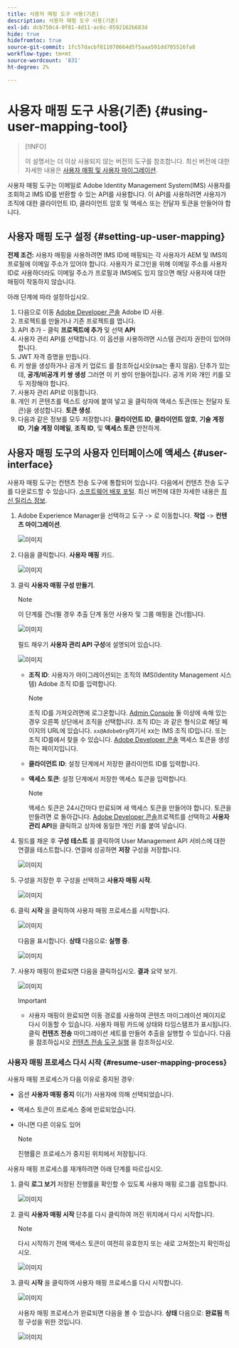 ```yaml
---
title: 사용자 매핑 도구 사용(기존)
description: 사용자 매핑 도구 사용(기존)
exl-id: dcb750c4-0f81-4d11-ac6c-0592162b683d
hide: true
hidefromtoc: true
source-git-commit: 1fc57dacbf811070664d5f5aaa591dd705516fa8
workflow-type: tm+mt
source-wordcount: '831'
ht-degree: 2%

---
```


# 사용자 매핑 도구 사용(기존) {#using-user-mapping-tool}

>[!INFO]
>
>이 설명서는 더 이상 사용되지 않는 버전의 도구를 참조합니다. 최신 버전에 대한 자세한 내용은 [사용자 매핑 및 사용자 마이그레이션](/help/journey-migration/content-transfer-tool/using-content-transfer-tool/user-mapping-and-migration.md).

사용자 매핑 도구는 이메일로 Adobe Identity Management System(IMS) 사용자를 조회하고 IMS ID를 반환할 수 있는 API를 사용합니다. 이 API를 사용하려면 사용자가 조직에 대한 클라이언트 ID, 클라이언트 암호 및 액세스 또는 전달자 토큰을 만들어야 합니다.

## 사용자 매핑 도구 설정 {#setting-up-user-mapping}

**전제 조건:** 사용자 매핑을 사용하려면 IMS ID에 매핑되는 각 사용자가 AEM 및 IMS의 프로필에 이메일 주소가 있어야 합니다. 사용자가 로그인을 위해 이메일 주소를 사용자 ID로 사용하더라도 이메일 주소가 프로필과 IMS에도 있지 않으면 해당 사용자에 대한 매핑이 작동하지 않습니다.

아래 단계에 따라 설정하십시오.

1. 다음으로 이동 [Adobe Developer 콘솔](https://developer.adobe.com/console/) Adobe ID 사용.
1. 프로젝트를 만들거나 기존 프로젝트를 엽니다.
1. API 추가 - 클릭 **프로젝트에 추가** 및 선택 **API**
1. 사용자 관리 API를 선택합니다. 이 옵션을 사용하려면 시스템 관리자 권한이 있어야 합니다.
1. JWT 자격 증명을 만듭니다.
1. 키 쌍을 생성하거나 공개 키 업로드 를 참조하십시오(rsa는 좋지 않음). 단추가 있는데, **공개/비공개 키 쌍 생성** 그러면 이 키 쌍이 만들어집니다. 공개 키와 개인 키를 모두 저장해야 합니다.
1. 사용자 관리 API로 이동합니다.
1. 개인 키 콘텐츠를 텍스트 상자에 붙여 넣고 을 클릭하여 액세스 토큰(또는 전달자 토큰)을 생성합니다. **토큰 생성**.
1. 다음과 같은 정보를 모두 저장합니다. **클라이언트 ID**, **클라이언트 암호**, **기술 계정 ID**, **기술 계정 이메일**, **조직 ID**, 및 **액세스 토큰** 안전하게.

## 사용자 매핑 도구의 사용자 인터페이스에 액세스 {#user-interface}

사용자 매핑 도구는 컨텐츠 전송 도구에 통합되어 있습니다. 다음에서 컨텐츠 전송 도구를 다운로드할 수 있습니다. [소프트웨어 배포 포털](https://experience.adobe.com/#/downloads/content/software-distribution/en/aemcloud.html). 최신 버전에 대한 자세한 내용은 [최신 릴리스 정보](/help/release-notes/release-notes-cloud/release-notes-current.md).

1. Adobe Experience Manager을 선택하고 도구 -> 로 이동합니다. **작업** -> **컨텐츠 마이그레이션**.

   ![이미지](/help/journey-migration/content-transfer-tool/assets-user-mapping/user-mapping-access1.png)

1. 다음을 클릭합니다. **사용자 매핑** 카드.

   ![이미지](/help/journey-migration/content-transfer-tool/assets-user-mapping/user-mapping-access2.png)

1. 클릭 **사용자 매핑 구성 만들기**.

   >[!NOTE]
   >이 단계를 건너뛸 경우 추출 단계 동안 사용자 및 그룹 매핑을 건너뜁니다.

   ![이미지](/help/journey-migration/content-transfer-tool/assets-user-mapping/user-mapping-access5.png)

   필드 채우기 **사용자 관리 API 구성**&#x200B;에 설명되어 있습니다.

   ![이미지](/help/journey-migration/content-transfer-tool/assets-user-mapping/user-mapping-access3.png)


   * **조직 ID**: 사용자가 마이그레이션되는 조직의 IMS(Identity Management 시스템) Adobe 조직 ID를 입력합니다.

     >[!NOTE]
     >조직 ID를 가져오려면에 로그온합니다. [Admin Console](https://adminconsole.adobe.com/) 둘 이상에 속해 있는 경우 오른쪽 상단에서 조직을 선택합니다. 조직 ID는 과 같은 형식으로 해당 페이지의 URL에 있습니다. `xx@AdobeOrg`여기서 xx는 IMS 조직 ID입니다. 또는 조직 ID를에서 찾을 수 있습니다. [Adobe Developer 콘솔](https://developer.adobe.com/console/) 액세스 토큰을 생성하는 페이지입니다.

   * **클라이언트 ID**: 설정 단계에서 저장한 클라이언트 ID를 입력합니다.

   * **액세스 토큰**: 설정 단계에서 저장한 액세스 토큰을 입력합니다.

     >[!NOTE]
     >액세스 토큰은 24시간마다 만료되며 새 액세스 토큰을 만들어야 합니다. 토큰을 만들려면 로 돌아갑니다. [Adobe Developer 콘솔](https://developer.adobe.com/console/)프로젝트를 선택하고 **사용자 관리 API**&#x200B;을 클릭하고 상자에 동일한 개인 키를 붙여 넣습니다.

1. 필드를 채운 후 **구성 테스트** 를 클릭하여 User Management API 서비스에 대한 연결을 테스트합니다. 연결에 성공하면 **저장** 구성을 저장합니다.

   ![이미지](/help/journey-migration/content-transfer-tool/assets-user-mapping/user-mapping-access4.png)

1. 구성을 저장한 후 구성을 선택하고 **사용자 매핑 시작**.

   ![이미지](/help/journey-migration/content-transfer-tool/assets-user-mapping/user-mapping-landing4.png)

1. 클릭 **시작** 을 클릭하여 사용자 매핑 프로세스를 시작합니다.

   ![이미지](/help/journey-migration/content-transfer-tool/assets-user-mapping/resume-user-mapping3.png)

   다음을 표시합니다. **상태** 다음으로: **실행 중**.

   ![이미지](/help/journey-migration/content-transfer-tool/assets-user-mapping/user-mapping-start1.png)


1. 사용자 매핑이 완료되면 다음을 클릭하십시오. **결과** 요약 보기.

   ![이미지](/help/journey-migration/content-transfer-tool/assets-user-mapping/user-mapping-landing5.png)

   >[!IMPORTANT]
   >
   >* 사용자 매핑이 완료되면 이동 경로를 사용하여 콘텐츠 마이그레이션 페이지로 다시 이동할 수 있습니다. 사용자 매핑 카드에 상태와 타임스탬프가 표시됩니다. 클릭 **컨텐츠 전송** 마이그레이션 세트를 만들어 추출을 실행할 수 있습니다. 다음을 참조하십시오 [컨텐츠 전송 도구 실행](https://experienceleague.adobe.com/docs/experience-manager-cloud-service/content/migration-journey/cloud-migration/content-transfer-tool/getting-started-content-transfer-tool.html?lang=en#running-tool) 을 참조하십시오.

### 사용자 매핑 프로세스 다시 시작 {#resume-user-mapping-process}

사용자 매핑 프로세스가 다음 이유로 중지된 경우:

* 옵션 **사용자 매핑 중지** 이(가) 사용자에 의해 선택되었습니다.
* 액세스 토큰이 프로세스 중에 만료되었습니다.
* 아니면 다른 이유도 있어

  >[!NOTE]
  >진행률은 프로세스가 중지된 위치에서 저장됩니다.

사용자 매핑 프로세스를 재개하려면 아래 단계를 따르십시오.

1. 클릭 **로그 보기** 저장된 진행률을 확인할 수 있도록 사용자 매핑 로그를 검토합니다.

   ![이미지](/help/journey-migration/content-transfer-tool/assets-user-mapping/resume-user-mapping1.png)

1. 클릭 **사용자 매핑 시작** 단추를 다시 클릭하여 꺼진 위치에서 다시 시작합니다.

   >[!NOTE]
   >다시 시작하기 전에 액세스 토큰이 여전히 유효한지 또는 새로 고쳐졌는지 확인하십시오.

   ![이미지](/help/journey-migration/content-transfer-tool/assets-user-mapping/resume-user-mapping2.png)

1. 클릭 **시작** 을 클릭하여 사용자 매핑 프로세스를 다시 시작합니다.

   ![이미지](/help/journey-migration/content-transfer-tool/assets-user-mapping/resume-user-mapping3.png)

   사용자 매핑 프로세스가 완료되면 다음을 볼 수 있습니다. **상태** 다음으로: **완료됨** 특정 구성을 위한 것입니다.

   ![이미지](/help/journey-migration/content-transfer-tool/assets-user-mapping/resume-user-mapping4.png)
